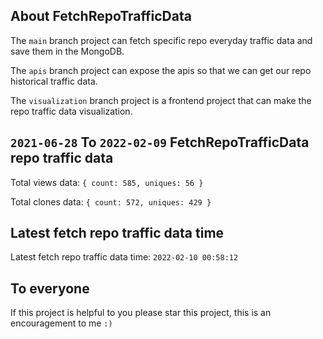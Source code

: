## About FetchRepoTrafficData

The `main` branch project can fetch specific repo everyday traffic data and save them in the MongoDB.

The `apis` branch project can expose the apis so that we can get our repo historical traffic data.

The `visualization` branch project is a frontend project that can make the repo traffic data visualization.

## `2021-06-28` To `2022-02-09` FetchRepoTrafficData repo traffic data

Total views data: `{ count: 585, uniques: 56 }`

Total clones data: `{ count: 572, uniques: 429 }`

## Latest fetch repo traffic data time

Latest fetch repo traffic data time: `2022-02-10 00:58:12`

## To everyone

If this project is helpful to you please star this project, this is an encouragement to me `:)`




